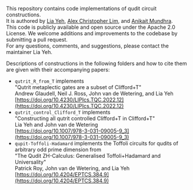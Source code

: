 This repository contains code implementations of qudit circuit constructions.
<br/>It is authored by [Lia Yeh](https://github.com/lia-approves/), [Alex Christopher Lim](https://github.com/AlexLim-Pro), and [Anikait Mundhra](https://github.com/strongani).
<br/>This code is publicly available and open source under the Apache 2.0 License.
We welcome additions and improvements to the codebase by submitting a pull request.
<br/>For any questions, comments, and suggestions, please contact the maintainer Lia Yeh.

Descriptions of constructions in the following folders and how to cite them are given with their accompanying papers:  
- `qutrit_R_from_T` implements<br/>"Qutrit metaplectic gates are a subset of Clifford+T"<br/>Andrew Glaudell, Neil J. Ross, John van de Wetering, and Lia Yeh<br/>[https://doi.org/10.4230/LIPIcs.TQC.2022.12](https://doi.org/10.4230/LIPIcs.TQC.2022.12)
- `qutrit_control_Clifford_T` implements<br/>"Constructing all qutrit controlled Clifford+T in Clifford+T"<br/>Lia Yeh and John van de Wetering<br/>[https://doi.org/10.1007/978-3-031-09005-9_3](https://doi.org/10.1007/978-3-031-09005-9_3)
- `qupit-Toffoli-Hadamard` implements the Toffoli circuits for qudits of arbitrary odd prime dimension from<br/>"The Qudit ZH-Calculus: Generalised Toffoli+Hadamard and Universality"<br/>Patrick Roy, John van de Wetering, and Lia Yeh<br/>[https://doi.org/10.4204/EPTCS.384.9](https://doi.org/10.4204/EPTCS.384.9)
